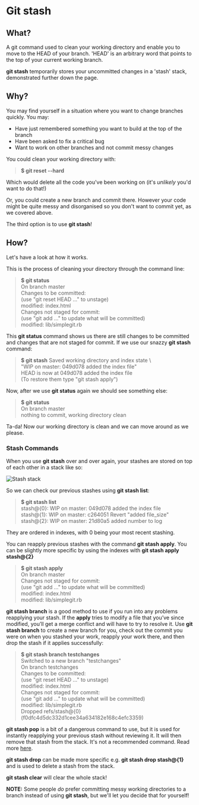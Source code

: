# Git stash 

## What?

A git command used to clean your working directory and enable you to move to the HEAD of your branch. 'HEAD' is an arbitrary word that points to the top of your current working branch.  

**git stash** temporarily stores your uncommitted changes in a 'stash' stack, demonstrated further down the page.  

## Why? 

You may find yourself in a situation where you want to change branches quickly. You may:
 * Have just remembered something you want to build at the top of the branch
 * Have been asked to fix a critical bug
 * Want to work on other branches and not commit messy changes 
 
You could clean your working directory with:
 
> **$ git reset --hard** 

Which would delete all the code you've been working on (it's *unlikely* you'd want to do that!) 

Or, you could create a new branch and commit there. However your code might be quite messy and disorganised so you don't want to commit yet, as we covered above.

The third option is to use **git stash**! 

## How? 

Let's have a look at how it works.

This is the process of cleaning your directory through the command line:

> **$ git status**  
  On branch master  
  Changes to be committed:  
  (use "git reset HEAD <file>..." to unstage)  
    modified:   index.html  
  Changes not staged for commit:    
  (use "git add <file>..." to update what will be committed)  
    modified:   lib/simplegit.rb

This **git status** command shows us there are still changes to be committed and changes that are not staged for commit.
If we use our snazzy **git stash** command: 

> **$ git stash**
  Saved working directory and index state \  
    "WIP on master: 049d078 added the index file"  
  HEAD is now at 049d078 added the index file  
  (To restore them type "git stash apply")

Now, after we use **git status** again we should see something else:

> **$ git status**  
  On branch master  
  nothing to commit, working directory clean  

Ta-da! Now our working directory is clean and we can move around as we please.

### Stash Commands 

When you use **git stash** over and over again, your stashes are stored on top of each other in a stack like so:
 
![Stash stack](https://cms-assets.tutsplus.com/uploads/users/585/posts/22988/image/git-stash-stack.png)

So we can check our previous stashes using **git stash list**:

> **$ git stash list**  
  stash@{0}: WIP on master: 049d078 added the index file  
  stash@{1}: WIP on master: c264051 Revert "added file_size"  
  stash@{2}: WIP on master: 21d80a5 added number to log

They are ordered in indexes, with 0 being your most recent stashing.

You can reapply previous stashes with the command **git stash apply**. You can be slightly more specific by using the indexes with **git stash apply stash@{2}**

> **$ git stash apply**  
  On branch master  
  Changes not staged for commit:  
    (use "git add <file>..." to update what will be committed)  
       modified:   index.html  
       modified:   lib/simplegit.rb

**git stash branch** is a good method to use if you run into any problems reapplying your stash. If the **apply** tries to modify a file that you’ve since modified, you’ll get a merge conflict and will have to try to resolve it. Use **git stash branch** to create a new branch for you, check out the commit you were on when you stashed your work, reapply your work there, and then drop the stash if it applies successfully:

> **$ git stash branch testchanges**  
  Switched to a new branch "testchanges"  
  On branch testchanges  
  Changes to be committed:  
    (use "git reset HEAD <file>..." to unstage)  
       modified:   index.html  
  Changes not staged for commit:  
    (use "git add <file>..." to update what will be committed)  
       modified:   lib/simplegit.rb  
  Dropped refs/stash@{0} (f0dfc4d5dc332d1cee34a634182e168c4efc3359)

**git stash pop** is a bit of a dangerous command to use, but it is used for instantly reapplying your previous stash without reviewing it. It will then remove that stash from the stack. It's not a recommended command. Read more [here](https://codingkilledthecat.wordpress.com/2012/04/27/git-stash-pop-considered-harmful/). 

**git stash drop** can be made more specific e.g. **git stash drop stash@{1}** and is used to delete a stash from the stack. 

**git stash clear** will clear the whole stack! 

**NOTE:** Some people *do* prefer committing messy working directories to a branch instead of using **git stash**, but we'll let you decide that for yourself!   



